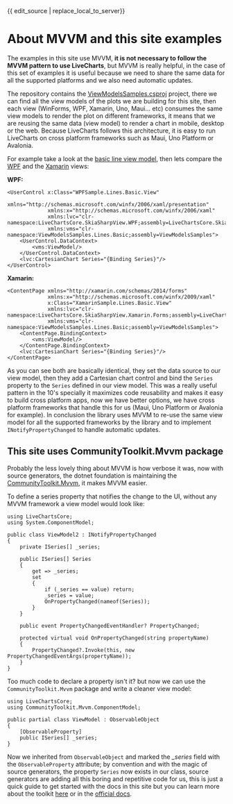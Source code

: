 <div id="edit-this-article-source">
    {{ edit_source | replace_local_to_server}}
</div>

# About MVVM and this site examples

The examples in this site use MVVM, **it is not necessary to follow the MVVM pattern to use LiveCharts**, but MVVM is really helpful, in the case
of this set of examples it is useful because we need to share the same data for all the supported platforms and we also need automatic updates. 

The repository contains the [ViewModelsSamples.csproj](https://github.com/beto-rodriguez/LiveCharts2/tree/master/samples/ViewModelsSamples)
project, there we can find all the view models of the plots we are building for this site, then each view (WinForms, WPF, Xamarin, Uno, Maui... etc) consumes the 
same view models to render the plot on different frameworks, it means that we are reusing the same data (view model) to render a chart in mobile, desktop or the web.
Because LiveCharts follows this architecture, it is easy to run LiveCharts on cross platform frameworks such as Maui, Uno Platform or Avalonia.

For example take a look at the [basic line view model](https://github.com/beto-rodriguez/LiveCharts2/blob/master/samples/ViewModelsSamples/Lines/Basic/ViewModel.cs),
then lets compare the [WPF](https://github.com/beto-rodriguez/LiveCharts2/blob/master/samples/WPFSample/Lines/Basic/View.xaml) and the 
[Xamarin](https://github.com/beto-rodriguez/LiveCharts2/blob/master/samples/XamarinSample/XamarinSample/XamarinSample/Lines/Basic/View.xaml) views:

**WPF:**

<pre><code>&lt;UserControl x:Class="WPFSample.Lines.Basic.View"
             xmlns="http://schemas.microsoft.com/winfx/2006/xaml/presentation"
             xmlns:x="http://schemas.microsoft.com/winfx/2006/xaml" 
             xmlns:lvc="clr-namespace:LiveChartsCore.SkiaSharpView.WPF;assembly=LiveChartsCore.SkiaSharpView.WPF"
             xmlns:vms="clr-namespace:ViewModelsSamples.Lines.Basic;assembly=ViewModelsSamples">
    &lt;UserControl.DataContext>
        &lt;vms:ViewModel/>
    &lt;/UserControl.DataContext>
    &lt;lvc:CartesianChart Series="{Binding Series}"/>
&lt;/UserControl></code></pre>

**Xamarin:**

<pre><code>&lt;ContentPage xmlns="http://xamarin.com/schemas/2014/forms"
             xmlns:x="http://schemas.microsoft.com/winfx/2009/xaml"
             x:Class="XamarinSample.Lines.Basic.View"
             xmlns:lvc="clr-namespace:LiveChartsCore.SkiaSharpView.Xamarin.Forms;assembly=LiveChartsCore.SkiaSharpView.XamarinForms"
             xmlns:vms="clr-namespace:ViewModelsSamples.Lines.Basic;assembly=ViewModelsSamples">
    &lt;ContentPage.BindingContext>
        &lt;vms:ViewModel/>
    &lt;/ContentPage.BindingContext>
    &lt;lvc:CartesianChart Series="{Binding Series}"/>
&lt;/ContentPage></code></pre>

As you can see both are basically identical, they set the data source to our view model, then they add a Cartesian chart control and bind the `Series` 
property to the `Series` defined in our view model. This was a really useful pattern in the 10's specially it maximizes code reusability and makes
it easy to build cross platform apps, now we have better options, we have cross platform frameworks that handle this for us 
(Maui, Uno Platform or Avalonia for example). In conclusion the library uses MVVM to re-use the same view model for all the supported 
frameworks by the library and to implement `INotifyPropertyChanged` to handle automatic updates.

## This site uses CommunityToolkit.Mvvm package

Probably the less lovely thing about MVVM is how verbose it was, now with source generators, the dotnet foundation is maintaining the 
[CommunityToolkit.Mvvm](https://www.nuget.org/packages/CommunityToolkit.Mvvm/), it makes MVVM easier.

To define a series property that notifies the change to the UI, without any MVVM framework a view model would look like:

<pre><code>using LiveChartsCore;
using System.ComponentModel;

public class ViewModel2 : INotifyPropertyChanged
{
    private ISeries[] _series;

    public ISeries[] Series
    {
        get => _series;
        set
        {
            if (_series == value) return;
            _series = value;
            OnPropertyChanged(nameof(Series));
        }
    }

    public event PropertyChangedEventHandler? PropertyChanged;

    protected virtual void OnPropertyChanged(string propertyName)
    {
        PropertyChanged?.Invoke(this, new PropertyChangedEventArgs(propertyName));
    }
}</code></pre>

Too much code to declare a property isn't it? but now we can use the `CommunityToolkit.Mvvm` package and write a cleaner view model:

<pre><code>using LiveChartsCore;
using CommunityToolkit.Mvvm.ComponentModel;

public partial class ViewModel : ObservableObject
{
    [ObservableProperty]
    public ISeries[] _series;
}</code></pre>

Now we inherited from `ObservableObject` and marked the *_series* field with the `ObservableProperty` attribute; by convention and with 
the magic of source generators, the property `Series` now exists in our class, source generators are adding all this boring and repetitive 
code for us, this is just a quick guide to get started with the docs in this site but you can learn more about the 
toolkit [here](https://www.youtube.com/watch?v=aCxl0z04BN8) or in the [official docs](https://learn.microsoft.com/en-us/dotnet/communitytoolkit/mvvm/).
